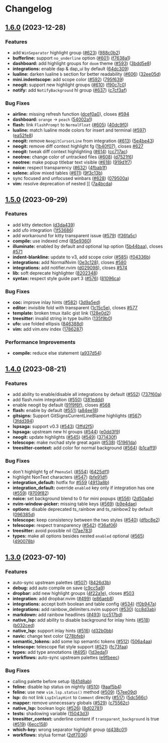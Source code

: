 # Changelog

## [1.6.0](https://github.com/naysayer/nvim/compare/v1.5.0...v1.6.0) (2023-12-28)


### Features

* add `WinSeparator` highlight group ([#623](https://github.com/naysayer/nvim/issues/623)) ([988c0b2](https://github.com/naysayer/nvim/commit/988c0b2dde4140572ed37c6b8b5d5deac0219f9f))
* **bufferline:** support `no_underline` option ([#601](https://github.com/naysayer/nvim/issues/601)) ([f7638a1](https://github.com/naysayer/nvim/commit/f7638a1a65cbffdd01a9ddac0018a20ec4be29e2))
* **dashboard:** add highlight groups for `doom` theme ([#593](https://github.com/naysayer/nvim/issues/593)) ([3bdd5e8](https://github.com/naysayer/nvim/commit/3bdd5e8296971f8c7ba5e499dac8247c3d621508))
* **integrations:** enable dap & dap_ui by default ([64dc309](https://github.com/naysayer/nvim/commit/64dc309bc157779691be38bbfc5123584e0a4a85))
* **lualine:** darken lualine `b` section for better readability ([#606](https://github.com/naysayer/nvim/issues/606)) ([32ee05d](https://github.com/naysayer/nvim/commit/32ee05d014a4611555c7f56a73283efb4718d9c5))
* **mini.indentscope:** add scope color ([#592](https://github.com/naysayer/nvim/issues/592)) ([795f639](https://github.com/naysayer/nvim/commit/795f639ac50d6b8400c1d5868fca54844d579f37))
* **neogit:** support new highlight groups ([#610](https://github.com/naysayer/nvim/issues/610)) ([f90c7c0](https://github.com/naysayer/nvim/commit/f90c7c0c467722dc7acacbae3c3904720e09efb6))
* **notify:** add `NotifyBackground` hl group ([#637](https://github.com/naysayer/nvim/issues/637)) ([c7cf3af](https://github.com/naysayer/nvim/commit/c7cf3afe2eb6d9058eec4abb3ace2c1da006478a))


### Bug Fixes

* **airline:** missing refresh function ([dcef0a0](https://github.com/naysayer/nvim/commit/dcef0a062de380885193fb0f919217d58b979753)), closes [#594](https://github.com/naysayer/nvim/issues/594)
* **dashboard:** `orange` -&gt; `peach` ([54002a1](https://github.com/naysayer/nvim/commit/54002a1adfd543f54352b3ec79d4e62c4163e9ee))
* **flash:** link `FlashPrompt` to `NormalFloat` ([#605](https://github.com/naysayer/nvim/issues/605)) ([40dc9f0](https://github.com/naysayer/nvim/commit/40dc9f0621c55bd40da4ad0731fac44d15bb393a))
* **lualine:** match lualine mode colors for insert and terminal ([#597](https://github.com/naysayer/nvim/issues/597)) ([ea52fe8](https://github.com/naysayer/nvim/commit/ea52fe8a0b1e4a820df0d0cf9a6a5a0e18c3eaa0))
* **neogit:** remove `NeogitCursorLine` from integration ([#613](https://github.com/naysayer/nvim/issues/613)) ([5e4be43](https://github.com/naysayer/nvim/commit/5e4be43e1a6acb044d5c55cd10f22461c40656ed))
* **neogit:** remove diff context highlight fg ([1b40f07](https://github.com/naysayer/nvim/commit/1b40f072305be71b73c730ff5c7d881e638fd040)), closes [#627](https://github.com/naysayer/nvim/issues/627)
* **neogit:** tweak diff context highlighting ([#614](https://github.com/naysayer/nvim/issues/614)) ([cc717ac](https://github.com/naysayer/nvim/commit/cc717acba29259d578548973c41448b092453c52))
* **neotree:** change color of untracked files ([#608](https://github.com/naysayer/nvim/issues/608)) ([d7521f6](https://github.com/naysayer/nvim/commit/d7521f6050b94cb0e23067f63829d86886f870fe))
* **neotree:** make popup titlebar text visible ([#618](https://github.com/naysayer/nvim/issues/618)) ([919d1f7](https://github.com/naysayer/nvim/commit/919d1f786338ebeced798afbf28cd085cd54542a))
* **noice:** respect transparency ([#632](https://github.com/naysayer/nvim/issues/632)) ([4fbab1f](https://github.com/naysayer/nvim/commit/4fbab1f01488718c3d54034a473d0346346b90e3))
* **selene:** allow mixed tables ([#611](https://github.com/naysayer/nvim/issues/611)) ([9f3c13b](https://github.com/naysayer/nvim/commit/9f3c13bbcf16fcaec3a429c03743a13e5923f3e3))
* sync focused and unfocused winbars ([#628](https://github.com/naysayer/nvim/issues/628)) ([079500a](https://github.com/naysayer/nvim/commit/079500a625f3ae5aa6efb758f1a17fe4c7a57e52))
* **vim:** resolve deprecation of nested [[ ([7a4bcda](https://github.com/naysayer/nvim/commit/7a4bcdadafc59a5bedbd866c643fa486d8cca4a1))

## [1.5.0](https://github.com/naysayer/nvim/compare/v1.4.0...v1.5.0) (2023-09-29)


### Features

* add kitty detection ([d3da439](https://github.com/naysayer/nvim/commit/d3da43907d1896ba3e68a62f18820d1d12574317))
* add ufo integration ([1f53686](https://github.com/naysayer/nvim/commit/1f536869b1a2ca1710fc892db84d7e8bbc6ad8d9))
* add workaround for kitty transparent issue ([#579](https://github.com/naysayer/nvim/issues/579)) ([f36fa5c](https://github.com/naysayer/nvim/commit/f36fa5cdce162450df88298a16631eeed16b68a3))
* **compile:** use indexed cmd ([85e9360](https://github.com/naysayer/nvim/commit/85e93601e0f0b48aa2c6bbfae4d0e9d7a1898280))
* **illuminate:** enabled by default and optional lsp option ([5b44baa](https://github.com/naysayer/nvim/commit/5b44baa4aff0ff45c042620ee960d283a79807a1)), closes [#571](https://github.com/naysayer/nvim/issues/571)
* **indent-blankline:** update to v3, add scope color ([#585](https://github.com/naysayer/nvim/issues/585)) ([f04336b](https://github.com/naysayer/nvim/commit/f04336ba4a2400ee2c5250068b39541652c0962f))
* **integrations:** add NormalNvim ([0e3c128](https://github.com/naysayer/nvim/commit/0e3c128eea8a7de692778d52b8429817df5c9040)), closes [#580](https://github.com/naysayer/nvim/issues/580)
* **integrations:** add notifier.nvim ([d029098](https://github.com/naysayer/nvim/commit/d029098e124f6201a07298c0c1c499ed8d5aef76)), closes [#574](https://github.com/naysayer/nvim/issues/574)
* **lib:** soft deprecate highlighter ([8202348](https://github.com/naysayer/nvim/commit/82023485fec1703d6f700a4b2a92fd431d4882f4))
* **syntax:** respect style guide part 3 ([#576](https://github.com/naysayer/nvim/issues/576)) ([81096ca](https://github.com/naysayer/nvim/commit/81096cabe67f360acb06d64c0f7db8dd840afeba))


### Bug Fixes

* **coc:** improve inlay hints ([#582](https://github.com/naysayer/nvim/issues/582)) ([3d9a5ed](https://github.com/naysayer/nvim/commit/3d9a5ed556e289bce6c1fb0af89ec838360641b2))
* **editor:** invisible fold with transparent ([1c15c5e](https://github.com/naysayer/nvim/commit/1c15c5e51a998c9198d63c6d2b75e9d1e4a84541)), closes [#577](https://github.com/naysayer/nvim/issues/577)
* **template:** broken tmux italic gist link ([128e0d2](https://github.com/naysayer/nvim/commit/128e0d27946491da979e2e04f5a4acf330ccdefd))
* **treesitter:** invalid string in type builtin ([135f9b0](https://github.com/naysayer/nvim/commit/135f9b01386fa18da6d75c16ceb83e1aa3669430))
* **ufo:** use folded ellipsis ([846388d](https://github.com/naysayer/nvim/commit/846388d137590e653390ce2f84fea5351a7516ac))
* **vim:** add vim.env index ([1786287](https://github.com/naysayer/nvim/commit/17862877792db104d48c3260aec0ace92d55f863))


### Performance Improvements

* **compile:** reduce else statement ([a937d54](https://github.com/naysayer/nvim/commit/a937d546f4783a1ff67f84043d2d7871ad4ecd83))

## [1.4.0](https://github.com/naysayer/nvim/compare/v1.3.0...v1.4.0) (2023-08-21)


### Features

* add ability to enable/disable all integrations by default ([#552](https://github.com/naysayer/nvim/issues/552)) ([737f60a](https://github.com/naysayer/nvim/commit/737f60a3a25c79d9bb9574092f6c6c958a3d747a))
* add flash.nvim integration ([#550](https://github.com/naysayer/nvim/issues/550)) ([381eddd](https://github.com/naysayer/nvim/commit/381edddc4ad12126cfa7276818bca07c3d5606ed))
* enable neogit by default ([91f9f6f](https://github.com/naysayer/nvim/commit/91f9f6fb413caff2bd06e326ec174deee1c1b7a9)), closes [#568](https://github.com/naysayer/nvim/issues/568)
* **flash:** enable by default ([#551](https://github.com/naysayer/nvim/issues/551)) ([a84ee18](https://github.com/naysayer/nvim/commit/a84ee1848bfac4601771805396552bdbaa0a0e91))
* **gitsigns:** Support GitSignsCurrentLineBlame highlights ([#567](https://github.com/naysayer/nvim/issues/567)) ([3fdd394](https://github.com/naysayer/nvim/commit/3fdd3942567503d23b65ccc21e7d7757334defd5))
* **lspsaga:** support v0.3 ([#543](https://github.com/naysayer/nvim/issues/543)) ([3ffd2f5](https://github.com/naysayer/nvim/commit/3ffd2f511f3dc6c01258923d7170ccaf1445634b))
* **lspsaga:** upstream new hl groups ([#544](https://github.com/naysayer/nvim/issues/544)) ([e0dd3f9](https://github.com/naysayer/nvim/commit/e0dd3f9bb1513c98ab4ef9404ea26e18babf858a))
* **neogit:** update highlights ([#545](https://github.com/naysayer/nvim/issues/545)) ([#549](https://github.com/naysayer/nvim/issues/549)) ([371430f](https://github.com/naysayer/nvim/commit/371430f32f2637d2dd5796399b3982d4cada61d8))
* **telescope:** make nvchad style great again ([#538](https://github.com/naysayer/nvim/issues/538)) ([51961da](https://github.com/naysayer/nvim/commit/51961da41e8189ca6f9ed73f37dfa83087b4e65c))
* **treesitter-context:** add color for normal background ([#564](https://github.com/naysayer/nvim/issues/564)) ([b1caff9](https://github.com/naysayer/nvim/commit/b1caff988fb395c0aae585cecff58b1ffa0a21c6))


### Bug Fixes

* don't highlight fg of `PmenuSel` ([#554](https://github.com/naysayer/nvim/issues/554)) ([6425df1](https://github.com/naysayer/nvim/commit/6425df128d46f2db2cccf9aa7a66ca2823c1d153))
* highlight NonText characters ([#547](https://github.com/naysayer/nvim/issues/547)) ([bfe91df](https://github.com/naysayer/nvim/commit/bfe91dfb3a19ffd4445e43611fcde68acbb3fed4))
* **integration_default:** hotfix for [#559](https://github.com/naysayer/nvim/issues/559) ([4913a8b](https://github.com/naysayer/nvim/commit/4913a8b47554a89a71ed44da39fc1f6e5c2841c3))
* **integration_default:** override `enabled` key only if integration has one ([#559](https://github.com/naysayer/nvim/issues/559)) ([9709f82](https://github.com/naysayer/nvim/commit/9709f8251a40e874238d6f9436cf4fba654b60e1))
* **noice:** set background blend to 0 for mini popups ([#556](https://github.com/naysayer/nvim/issues/556)) ([2d50a4e](https://github.com/naysayer/nvim/commit/2d50a4e3aecffea4144801bb3c0a3cf7b88fdd6b))
* **nvim-window-picker:** missing table keys ([#569](https://github.com/naysayer/nvim/issues/569)) ([b9e4dae](https://github.com/naysayer/nvim/commit/b9e4dae160bf9bc28d4ceb6d29a7e0134b107724))
* **options:** disable deprecated ts_rainbow and ts_rainbow2 by default ([096385d](https://github.com/naysayer/nvim/commit/096385dd024ecd1332659916fd7f09d7d18d7374))
* **telescope:** keep consistency between the two styles ([#540](https://github.com/naysayer/nvim/issues/540)) ([dfbc8e2](https://github.com/naysayer/nvim/commit/dfbc8e2b478a65104d34556698067f2d40f1c227))
* **telescope:** respect transparency ([#542](https://github.com/naysayer/nvim/issues/542)) ([f36af06](https://github.com/naysayer/nvim/commit/f36af062e3242f333b12fe9b730053fdda36e000))
* **treesitter:** avoid possible nil ([17ae783](https://github.com/naysayer/nvim/commit/17ae783b88bb7ae73dc004370473138d9d43ee46))
* **types:** make all options besides nested `enabled` optional ([#565](https://github.com/naysayer/nvim/issues/565)) ([490078b](https://github.com/naysayer/nvim/commit/490078b1593c6609e6a50ad5001e7902ea601824))

## [1.3.0](https://github.com/naysayer/nvim/compare/v1.2.0...v1.3.0) (2023-07-10)


### Features

* auto-sync upstream palettes ([#507](https://github.com/naysayer/nvim/issues/507)) ([8426d3b](https://github.com/naysayer/nvim/commit/8426d3bfd55f4dc68ae451a82927d2ff88e47e95))
* **debug:** add auto compile on save ([c9cc5a9](https://github.com/naysayer/nvim/commit/c9cc5a997f1dae3f35b4bdd62f35958fee363ab4))
* **dropbar:** add new highlight groups ([4f22a1e](https://github.com/naysayer/nvim/commit/4f22a1e78460ae06e78a1085a8e0e6cc8027aef2)), closes [#503](https://github.com/naysayer/nvim/issues/503)
* **integration:** add dropbar.nvim ([#499](https://github.com/naysayer/nvim/issues/499)) ([e86aeb8](https://github.com/naysayer/nvim/commit/e86aeb8ca0f03e97192074fba9dc6c836f953a83))
* **integrations:** accept both boolean and table config ([#534](https://github.com/naysayer/nvim/issues/534)) ([f0b947a](https://github.com/naysayer/nvim/commit/f0b947ab8cfdb9ca7ba6230b30bbc1ed48dd30a1))
* **integrations:** add rainbow_delimiters.nvim support ([#530](https://github.com/naysayer/nvim/issues/530)) ([cc8d3ab](https://github.com/naysayer/nvim/commit/cc8d3abc944d78cb6bf2a4cc88871ab383c4da62))
* **markdown:** add rainbow headlines ([#493](https://github.com/naysayer/nvim/issues/493)) ([cc517bd](https://github.com/naysayer/nvim/commit/cc517bdcb66a0f8dee90bab10ccdd651fa967bbe))
* **native_lsp:** add ability to disable background for inlay hints ([#518](https://github.com/naysayer/nvim/issues/518)) ([b032ced](https://github.com/naysayer/nvim/commit/b032cedb90c42a7bfbfbe2f91479505330f4a396))
* **native_lsp:** support inlay hints ([#516](https://github.com/naysayer/nvim/issues/516)) ([d32b0bb](https://github.com/naysayer/nvim/commit/d32b0bb5b1033920de5026e326869838aba856ee))
* **navic:** change text color ([278bfeb](https://github.com/naysayer/nvim/commit/278bfeb61bd627dc2a8885180a0441a1ebe65a41))
* **semantic_tokens:** add some lsp semantic tokens ([#512](https://github.com/naysayer/nvim/issues/512)) ([506a4aa](https://github.com/naysayer/nvim/commit/506a4aa13443e0104ea49b99947cc09488d0791d))
* **telescope:** telescope flat style support ([#521](https://github.com/naysayer/nvim/issues/521)) ([fc73faa](https://github.com/naysayer/nvim/commit/fc73faa37bda393e3c4f846fb3e810a6ac8aae16))
* **types:** add type annotations ([#495](https://github.com/naysayer/nvim/issues/495)) ([1d3eda1](https://github.com/naysayer/nvim/commit/1d3eda15703ba70f57e94e6451db55914ff7017f))
* **workflows:** auto-sync upstream palettes ([e9fbeec](https://github.com/naysayer/nvim/commit/e9fbeec106562475e82bae79304b6a421eee73f3))


### Bug Fixes

* calling palette before setup ([841d8ab](https://github.com/naysayer/nvim/commit/841d8abf3be39de833d95a592a1fbbb1b9851296))
* **feline:** disable lsp status on nightly ([#510](https://github.com/naysayer/nvim/issues/510)) ([9aaf5b4](https://github.com/naysayer/nvim/commit/9aaf5b4ce5cd256695d8bbddb65869d19919abde))
* **feline:** use new `vim.lsp.status()` method ([#509](https://github.com/naysayer/nvim/issues/509)) ([57ee09d](https://github.com/naysayer/nvim/commit/57ee09dd532bd442b53d65c2b2f35550960981ed))
* **lsp:** do not link `LspInlayHint` to `Comment` directly ([#517](https://github.com/naysayer/nvim/issues/517)) ([5dc566c](https://github.com/naysayer/nvim/commit/5dc566c4206f383657d67500253559d3be82c421))
* **mapper:** remove unnecessary globals ([#529](https://github.com/naysayer/nvim/issues/529)) ([c75562c](https://github.com/naysayer/nvim/commit/c75562cbc954136f279ced91661251543b6f2a20))
* **native_lsp:** boolean logic ([#526](https://github.com/naysayer/nvim/issues/526)) ([8d02781](https://github.com/naysayer/nvim/commit/8d02781a638123394f9bc160aad47a9560a113f9))
* **tests:** shadowing variable ([15043d3](https://github.com/naysayer/nvim/commit/15043d363729f1ef20e615c41bbd8b7e92c1453e))
* **treesitter_context:** underline content if `transparent_background` is true ([#519](https://github.com/naysayer/nvim/issues/519)) ([6ecc158](https://github.com/naysayer/nvim/commit/6ecc158dbf365d2cd290b58993296c42b3111965))
* **which-key:** wrong separator highlight group ([d438c01](https://github.com/naysayer/nvim/commit/d438c0141609338140b18363a9a1e8eb8bb17130))
* **workflows:** stylua format ([2df7036](https://github.com/naysayer/nvim/commit/2df7036c5c303c9184869936e40ca18935e4afcb))
